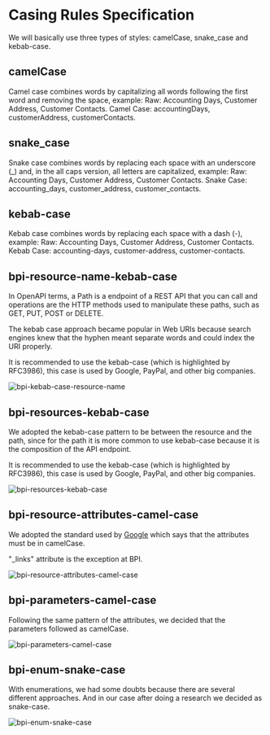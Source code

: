 # Casing Rules Specification

We will basically use three types of styles: camelCase, snake_case and kebab-case.

## camelCase 
Camel case combines words by capitalizing all words following the first word and removing the space, example:
Raw: Accounting Days, Customer Address, Customer Contacts.
Camel Case: accountingDays, customerAddress, customerContacts.

## snake_case
Snake case combines words by replacing each space with an underscore (_) and, in the all caps version, all letters are capitalized, example:
Raw: Accounting Days, Customer Address, Customer Contacts.
Snake Case: accounting_days, customer_address, customer_contacts.

## kebab-case
Kebab case combines words by replacing each space with a dash (-), example:
Raw: Accounting Days, Customer Address, Customer Contacts.
Kebab Case: accounting-days, customer-address, customer-contacts.

## bpi-resource-name-kebab-case

In OpenAPI terms, a Path is a endpoint of a REST API that you can call and operations are the HTTP methods used to manipulate these paths, such as GET, PUT, POST or DELETE.

The kebab case approach became popular in Web URIs because search engines knew that the hyphen meant separate words and could index the URI properly.

It is recommended to use the kebab-case (which is highlighted by RFC3986), this case is used by Google, PayPal, and other big companies.

![bpi-kebab-case-resource-name](https://raw.github.com/bancobpi/style-guide/master/static/bpi-resource-name-kebab-case.jpg)

## bpi-resources-kebab-case

We adopted the kebab-case pattern to be between the resource and the path, since for the path it is more common to use kebab-case because it is the composition of the API endpoint.

It is recommended to use the kebab-case (which is highlighted by RFC3986), this case is used by Google, PayPal, and other big companies.

![bpi-resources-kebab-case](https://raw.github.com/bancobpi/style-guide/master/static/bpi-resources-kebab-case.jpg)

## bpi-resource-attributes-camel-case

We adopted the standard used by [Google](https://google.github.io/styleguide/jsoncstyleguide.xml?showone=Property_Name_Format#Property_Name_Format) which says that the attributes must be in camelCase.

"_links" attribute is the exception at BPI.

![bpi-resource-attributes-camel-case](https://raw.github.com/bancobpi/style-guide/master/static/bpi-resource-attributes-camel-case.jpg)

## bpi-parameters-camel-case

Following the same pattern of the attributes, we decided that the parameters followed as camelCase.

![bpi-parameters-camel-case](https://raw.github.com/bancobpi/style-guide/master/static/bpi-parameters-camel-case.jpg)

## bpi-enum-snake-case

With enumerations, we had some doubts because there are several different approaches. And in our case after doing a research we decided as snake-case.

![bpi-enum-snake-case](https://raw.github.com/bancobpi/style-guide/master/static/bpi-enum-snake-case.jpg)